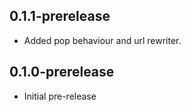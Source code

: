 ## 0.1.1-prerelease

* Added pop behaviour and url rewriter.

## 0.1.0-prerelease

* Initial pre-release
